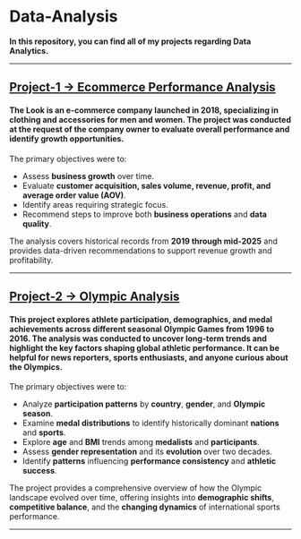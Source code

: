 # Data-Analysis
**In this repository, you can find all of my projects regarding Data Analytics.**

---

## [Project-1 -> Ecommerce Performance Analysis](https://github.com/AIK-01/Data-Analysis/tree/main/Project-1%20-%3E%20Ecommerce%20Performance%20Analysis#project-overview)
#### The Look is an e-commerce company launched in **2018**, specializing in clothing and accessories for men and women. The project was conducted at the request of the company owner to evaluate overall performance and identify growth opportunities.  

The primary objectives were to:  
- Assess **business growth** over time.  
- Evaluate **customer acquisition, sales volume, revenue, profit, and average order value (AOV)**.  
- Identify areas requiring strategic focus.  
- Recommend steps to improve both **business operations** and **data quality**.  

The analysis covers historical records from **2019 through mid-2025** and provides data-driven recommendations to support revenue growth and profitability.

---

## [Project-2 -> Olympic Analysis](https://github.com/AIK-01/Data-Analysis/tree/main/Project-2%20-%3E%20Olympic%20Analysis#project-overview)
#### This project explores **athlete participation**, **demographics**, and **medal achievements** across different seasonal Olympic Games from **1996** to **2016**. The analysis was conducted to uncover long-term trends and highlight the key factors shaping global athletic performance. It can be helpful for news reporters, sports enthusiasts, and anyone curious about the Olympics.

The primary objectives were to:
- Analyze **participation patterns** by **country**, **gender**, and **Olympic season**.
- Examine **medal distributions** to identify historically dominant **nations** and **sports**.
- Explore **age** and **BMI** trends among **medalists** and **participants**.
- Assess **gender representation** and its **evolution** over two decades.
- Identify **patterns** influencing **performance consistency** and **athletic success**.

The project provides a comprehensive overview of how the Olympic landscape evolved over time, offering insights into **demographic shifts**, **competitive balance**, and the **changing dynamics** of international sports performance.

---
